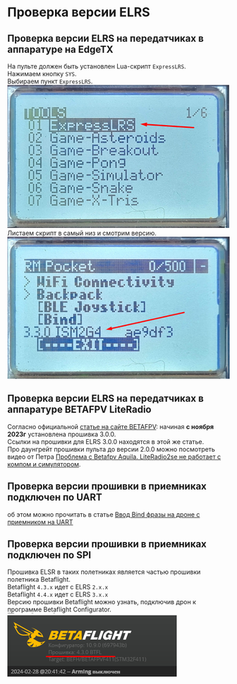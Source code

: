 # Проверка версии ELRS

## Проверка версии ELRS на передатчиках в аппаратуре на EdgeTX
На пульте должен быть установлен Lua-скрипт `ExpressLRS`.  
Нажимаем кнопку `SYS`.  
Выбираем пункт `ExpressLRS`.  
![](ButtonSYS.png)  
Листаем скрипт в самый низ и смотрим версию.  
![](ELRS_Version.png)

## Проверка версии ELRS на передатчиках в аппаратуре BETAFPV LiteRadio
Согласно официальной [статье на сайте BETAFPV](https://support.betafpv.com/hc/en-us/articles/22404447195673-How-to-Update-ELRS-V2-to-ELRS-V3): начиная **с ноября 2023г** установлена прошивка 3.0.0.  
Ссылки на прошивки для ELRS 3.0.0 находятся в этой же статье.  
Про даунгрейт прошивки пульта до версии 2.0.0 можно посмотреть видео от Петра [Проблема с Betafpv Aquila. LiteRadio2se не работает с компом и симулятором](https://www.youtube.com/watch?v=1lq6xgl1Efk).  

## Проверка версии прошивки в приемниках подключен по UART
об этом можно прочитать в статье [Ввод Bind фразы на дроне с приемником на UART](44_Bind_фраза_дрона_с_UART.md)  

## Проверка версии прошивки в приемниках подключен по SPI
Прошивка ELSR в таких полетниках является частью прошивки полетника Betaflight.  
Betaflight `4.3.x` идет с ELRS `2.x.x`  
Betaflight `4.4.x` идет с ELRS `3.x.x`  
Версию прошивки Betaflight можно узнать, подключив дрон к программе Betaflight Configurator.
![](Betaflight_version.png)
